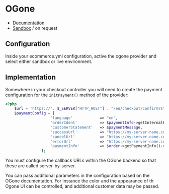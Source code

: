 # OGone

* [Documentation](https://payment-services.ingenico.com/int/en/ogone/support/guides/integration%20guides/e-commerce/introduction)
* [Sandbox](https://payment-services.ingenico.com/int/en/ogone/support/guides/user%20guides/test-account-creation) / on request


## Configuration

Inside your ecommerce.yml configuration, active the ogone provider and select either sandbox or live environment.  

## Implementation

Somewhere in your checkout controller you will need to create the payment configuration for the `initPayment()`
method of the provider:

```php
<?php
    $url = 'https://'. $_SERVER["HTTP_HOST"] . "/en/checkout/confirm?state=";
    $paymentConfig = [                   
                    'language'            => "en",
                    'orderIdent'          => $paymentInfo->getInternalPaymentId(),                   
                    'customerStatement'   => $paymentMessage,
                    'successUrl'          => "https://my-server-name.com/shop/payment/confirm?provider=ogone&state=success",
                    'cancelUrl'           => "https://my-server-name.com/shop/payment/confirm?provider=ogone&state=cancel",
                    'errorUrl'            => "https://my-server-name.com/shop/payment/confirm?provider=ogone&state=error",
                    'paymentInfo'         => $order->getPaymentInfo()->getItems()[0]
                ];
```

You must configure the callback URLs within the OGone backend so that these are called server-by-server.

You can pass additional parameters in the configuration based on the OGone documentation. For instance the color and 
the appearance of th Ogone UI can be controlled, and additional customer data may be passed.